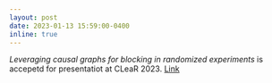 ```yaml
---
layout: post
date: 2023-01-13 15:59:00-0400
inline: true
---
```

*Leveraging causal graphs for blocking in randomized experiments* is accepetd for presentatiot at CLeaR 2023. [Link](https://arxiv.org/pdf/2111.02306.pdf)
